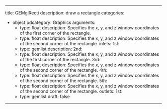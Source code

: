 
---
title: GEMglRecti
description: draw a rectangle
categories:
  - object
pdcategory: Graphics
arguments:
    - type: float
      description: Specifies the x, y, and z window coordinates of the first corner of the rectangle.
    - type: float
      description: Specifies the x, y, and z window coordinates of the second corner of the rectangle.
inlets:
  1st:
    - type: gemlist
      description:
  2nd:
    - type: float
      description: Specifies the x, y, and z window coordinates of the first corner of the rectangle.
  3rd:
    - type: float
      description: Specifies the x, y, and z window coordinates of the second corner of the rectangle.
  4th:
    - type: float
      description: Specifies the x, y, and z window coordinates of the second corner of the rectangle.
  5th:
    - type: float
      description: Specifies the x, y, and z window coordinates of the second corner of the rectangle.
outlets:
  1st:
    - type: gemlist
draft: false
---

